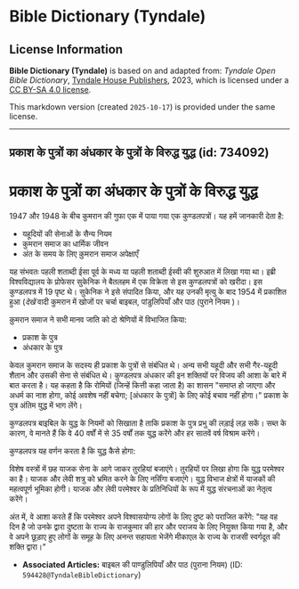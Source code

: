 # Bible Dictionary (Tyndale)

## License Information

**Bible Dictionary (Tyndale)** is based on and adapted from: _Tyndale Open Bible Dictionary_, [Tyndale House Publishers](https://tyndaleopenresources.com/), 2023, which is licensed under a [CC BY-SA 4.0 license](https://creativecommons.org/licenses/by-sa/4.0/legalcode.en).

This markdown version (created `2025-10-17`) is provided under the same license.



--------------------------------

## प्रकाश के पुत्रों का अंधकार के पुत्रों के विरुद्ध युद्ध (id: 734092)

प्रकाश के पुत्रों का अंधकार के पुत्रों के विरुद्ध युद्ध
=======================================================

1947 और 1948 के बीच कुमरान की गुफा एक में पाया गया एक कुण्डलपत्रों। यह हमें जानकारी देता है:

* यहूदियों की सेनाओं के सैन्य नियम
* कुमरान समाज का धार्मिक जीवन
* अंत के समय के लिए क़ुमरान समाज अपेक्षाएँ

यह संभवतः पहली शताब्दी ईसा पूर्व के मध्य या पहली शताब्दी ईस्वी की शुरुआत में लिखा गया था। इब्री विश्वविद्यालय के प्रोफेसर सुकेनिक ने बैतलहम में एक विक्रेता से इस कुण्डलपत्रों को खरीदा। इस कुण्डलपत्र में 19 पृष्ट थे। सुकेनिक ने इसे संपादित किया, और यह उनकी मृत्यु के बाद 1954 में प्रकाशित हुआ (*देखें*  वादी कुमरान में खोजों पर चर्चा बाइबल, पांडुलिपियाँ और पाठ (पुराने नियम )।

क़ुमरान समाज ने सभी मानव जाति को दो श्रेणियों में विभाजित किया:

* प्रकाश के पुत्र
* अंधकार के पुत्र

केवल कुमरान समाज के सदस्य ही प्रकाश के पुत्रों से संबंधित थे। अन्य सभी यहूदी और सभी गैर\-यहूदी शैतान और उसकी सेना से संबंधित थे। कुण्डलपत्र अंधकार की इन शक्तियों पर विजय की आशा के बारे में बात करता है। यह कहता है कि रोमियों (जिन्हें कित्ती कहा जाता है) का शासन "समाप्त हो जाएगा और अधर्म का नाश होगा, कोई अवशेष नहीं बचेगा; \[अंधकार के पुत्रों] के लिए कोई बचाव नहीं होगा।" प्रकाश के पुत्र अंतिम युद्ध में भाग लेंगे।

कुण्डलपत्र बाइबिल के युद्ध के नियमों को सिखाता है ताकि प्रकाश के पुत्र प्रभु की लड़ाई लड़ सकें। सब्त के कारण, वे मानते हैं कि वे 40 वर्षों में से 35 वर्षों तक युद्ध करेंगे और हर सातवें वर्ष विश्राम करेंगे।

कुण्डलपत्र यह वर्णन करता है कि युद्ध कैसे होगा:

विशेष वस्त्रों में छह याजक सेना के आगे जाकर तुरहियां बजाएंगे। तुरहियों पर लिखा होगा कि युद्ध परमेश्वर का है। याजक और लेवी शत्रु को भ्रमित करने के लिए नर्सिंगा बजाएंगे। युद्ध विभाज क्षेत्रों में याजकों की महत्वपूर्ण भूमिका होगी। याजक और लेवी परमेश्वर के प्रतिनिधियों के रूप में युद्ध संरचनाओं का नेतृत्व करेंगे।

अंत में, वे आशा करते हैं कि परमेश्वर अपने विश्वासयोग्य लोगों के लिए दुष्ट को पराजित करेंगे: "यह वह दिन है जो उनके द्वारा दुष्टता के राज्य के राजकुमार की हार और पराजय के लिए नियुक्त किया गया है, और वे अपने छूड़ाए हुए लोगों के समूह के लिए अनन्त सहायता भेजेंगे मीकाएल के राज्य के राजसी स्वर्गदूत की शक्ति द्वारा।"

* **Associated Articles:** बाइबल की पाण्डुलिपियाँ और पाठ (पुराना नियम) (ID: `594428@TyndaleBibleDictionary`)

